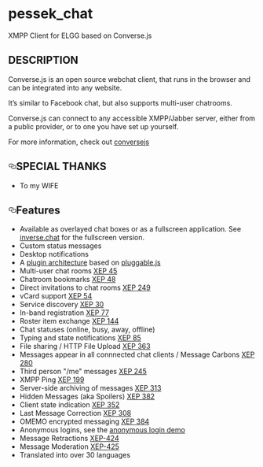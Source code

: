 # pessek_chat
XMPP Client for ELGG based on Converse.js

<!DOCTYPE html>
<html lang="en">
  <head>
    <meta charset="utf-8">
    <meta name="viewport" content="width=device-width">
  </head>
  <body>
    <h2>DESCRIPTION</h2>
    <p>Converse.js is an open source webchat client, that runs in the browser and can be integrated into any website.</p>
    <p>It’s similar to Facebook chat, but also supports multi-user chatrooms.</p>
    <p>Converse.js can connect to any accessible XMPP/Jabber server, either from a public provider, or to one you have set up yourself.</p>
    <p>For more information, check out <a href="https://conversejs.org" target="_blank">conversejs</a> </p>
    <h2><a id="user-content-features" class="anchor" aria-hidden="true" href="#features"><svg class="octicon octicon-link" viewBox="0 0 16 16" version="1.1" width="16" height="16" aria-hidden="true"><path fill-rule="evenodd" d="M4 9h1v1H4c-1.5 0-3-1.69-3-3.5S2.55 3 4 3h4c1.45 0 3 1.69 3 3.5 0 1.41-.91 2.72-2 3.25V8.59c.58-.45 1-1.27 1-2.09C10 5.22 8.98 4 8 4H4c-.98 0-2 1.22-2 2.5S3 9 4 9zm9-3h-1v1h1c1 0 2 1.22 2 2.5S13.98 12 13 12H9c-.98 0-2-1.22-2-2.5 0-.83.42-1.64 1-2.09V6.25c-1.09.53-2 1.84-2 3.25C6 11.31 7.55 13 9 13h4c1.45 0 3-1.69 3-3.5S14.5 6 13 6z"></path></svg></a>SPECIAL THANKS</h2>
    <ul>
      <li>To my WIFE</li>
    </ul>
    <h2><a id="user-content-features" class="anchor" aria-hidden="true" href="#features"><svg class="octicon octicon-link" viewBox="0 0 16 16" version="1.1" width="16" height="16" aria-hidden="true"><path fill-rule="evenodd" d="M4 9h1v1H4c-1.5 0-3-1.69-3-3.5S2.55 3 4 3h4c1.45 0 3 1.69 3 3.5 0 1.41-.91 2.72-2 3.25V8.59c.58-.45 1-1.27 1-2.09C10 5.22 8.98 4 8 4H4c-.98 0-2 1.22-2 2.5S3 9 4 9zm9-3h-1v1h1c1 0 2 1.22 2 2.5S13.98 12 13 12H9c-.98 0-2-1.22-2-2.5 0-.83.42-1.64 1-2.09V6.25c-1.09.53-2 1.84-2 3.25C6 11.31 7.55 13 9 13h4c1.45 0 3-1.69 3-3.5S14.5 6 13 6z"></path></svg></a>Features</h2>
    <ul>
      <li>Available as overlayed chat boxes or as a fullscreen application. See <a href="https://inverse.chat" rel="nofollow">inverse.chat</a> for the fullscreen version.</li>
      <li>Custom status messages</li>
      <li>Desktop notifications</li>
      <li>A <a href="https://conversejs.org/docs/html/plugin_development.html" rel="nofollow">plugin architecture</a> based on <a href="https://conversejs.github.io/pluggable.js/" rel="nofollow">pluggable.js</a></li>
      <li>Multi-user chat rooms <a href="https://xmpp.org/extensions/xep-0045.html" rel="nofollow">XEP 45</a></li>
      <li>Chatroom bookmarks <a href="https://xmpp.org/extensions/xep-0048.html" rel="nofollow">XEP 48</a></li>
      <li>Direct invitations to chat rooms <a href="https://xmpp.org/extensions/xep-0249.html" rel="nofollow">XEP 249</a></li>
      <li>vCard support <a href="https://xmpp.org/extensions/xep-0054.html" rel="nofollow">XEP 54</a></li>
      <li>Service discovery <a href="https://xmpp.org/extensions/xep-0030.html" rel="nofollow">XEP 30</a></li>
      <li>In-band registration <a href="https://xmpp.org/extensions/xep-0077.html" rel="nofollow">XEP 77</a></li>
      <li>Roster item exchange <a href="https://xmpp.org/extensions/tmp/xep-0144-1.1.html" rel="nofollow">XEP 144</a></li>
      <li>Chat statuses (online, busy, away, offline)</li>
      <li>Typing and state notifications <a href="https://xmpp.org/extensions/xep-0085.html" rel="nofollow">XEP 85</a></li>
      <li>File sharing / HTTP File Upload <a href="https://xmpp.org/extensions/xep-0363.html" rel="nofollow">XEP 363</a></li>
      <li>Messages appear in all connnected chat clients / Message Carbons <a href="https://xmpp.org/extensions/xep-0280.html" rel="nofollow">XEP 280</a></li>
      <li>Third person "/me" messages <a href="https://xmpp.org/extensions/xep-0245.html" rel="nofollow">XEP 245</a></li>
      <li>XMPP Ping <a href="https://xmpp.org/extensions/xep-0199.html" rel="nofollow">XEP 199</a></li>
      <li>Server-side archiving of messages <a href="https://xmpp.org/extensions/xep-0313.html" rel="nofollow">XEP 313</a></li>
      <li>Hidden Messages (aka Spoilers) <a href="https://xmpp.org/extensions/xep-0382.html" rel="nofollow">XEP 382</a></li>
      <li>Client state indication <a href="https://xmpp.org/extensions/xep-0352.html" rel="nofollow">XEP 352</a></li>
      <li>Last Message Correction <a href="https://xmpp.org/extensions/xep-0308.html" rel="nofollow">XEP 308</a></li>
      <li>OMEMO encrypted messaging <a href="https://xmpp.org/extensions/xep-0384.html%22" rel="nofollow">XEP 384</a></li>
      <li>Anonymous logins, see the <a href="https://conversejs.org/demo/anonymous.html" rel="nofollow">anonymous login demo</a></li>
      <li>Message Retractions <a href="https://xmpp.org/extensions/xep-0424.html" rel="nofollow">XEP-424</a></li>
      <li>Message Moderation <a href="https://xmpp.org/extensions/xep-0425.html" rel="nofollow">XEP-425</a></li>
      <li>Translated into over 30 languages</li>
    </ul>

  </body>
</html>
